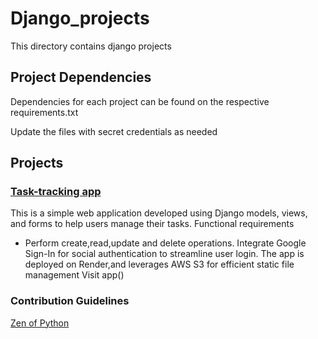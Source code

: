 # Django_projects
This directory contains django projects

## Project Dependencies
Dependencies for each project can be found on the respective requirements.txt

Update the files with secret credentials as needed

## Projects
### [Task-tracking app]()
This is a simple web application developed using Django models, views, and forms to help users manage their tasks.
Functional requirements  
* Perform create,read,update and delete operations.
Integrate Google Sign-In for social authentication to streamline user login.
The app is deployed on Render,and leverages AWS S3 for efficient static file management
Visit app()

### Contribution Guidelines
[Zen of Python](https://docs.python.org/3/glossary.html#term-Zen-of-Python)
